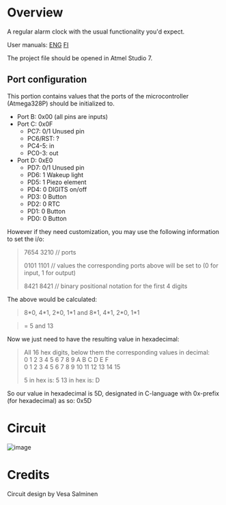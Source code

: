 # Overview
 A regular alarm clock with the usual functionality you'd expect. 
 
 User manuals: [ENG](/resources/Instruction_manuals/User_manual.pdf) [FI](/resources/Instruction_manuals/Käyttöohje.pdf)
 
 The project file should be opened in Atmel Studio 7.

## Port configuration
This portion contains values that the ports of the microcontroller (Atmega328P) should be initialized to.

* Port B: 0x00 (all pins are inputs)
* Port C: 0x0F 
  * PC7: 0/1 Unused pin
  * PC6/RST: ?
  * PC4-5: in
  * PC0-3: out
* Port D: 0xE0 
  * PD7: 0/1	Unused pin
  * PD6: 1   Wakeup light
  * PD5: 1   Piezo element
  * PD4: 0   DIGITS on/off
  * PD3: 0 	 Button
  * PD2: 0 	 RTC
  * PD1: 0		 Button
  * PD0: 0		 Button

However if they need customization, you may use the following information to set the i/o:

>7654 3210 // ports
>
>0101 1101 // values the corresponding ports above will be set to (0 for input, 1 for output)
>
>8421 8421 // binary positional notation for the first 4 digits

The above would be calculated:
>8\*0, 4\*1, 2\*0, 1\*1 and 8\*1, 4\*1, 2\*0, 1\*1

>\= 5 and 13



Now we just need to have the resulting value in hexadecimal:

>All 16 hex digits, below them the corresponding values in decimal:    
>0 1 2 3 4 5 6 7 8 9 A  B  C  D  E  F  
>0 1 2 3 4 5 6 7 8 9 10 11 12 13 14 15
>
>5 in hex  is: 5
>13 in hex is: D

So our value in hexadecimal is 5D, designated in C-language with 0x-prefix (for hexadecimal) as so: 0x5D

# Circuit
![image](https://user-images.githubusercontent.com/57489963/126193202-59e45f0e-cae4-4921-84c5-8d0e8f2d806b.png)


# Credits
Circuit design by Vesa Salminen
